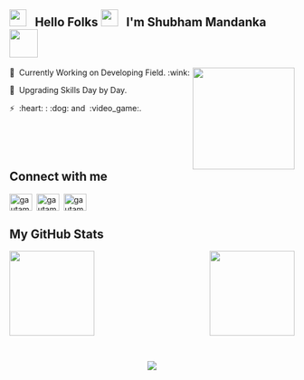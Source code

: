 <h2><img src="https://emojis.slackmojis.com/emojis/images/1531849430/4246/blob-sunglasses.gif?1531849430" width="30"/> &nbsp;  Hello Folks  <img src="https://media.giphy.com/media/hvRJCLFzcasrR4ia7z/giphy.gif" width="30px"> &nbsp;  I'm Shubham Mandanka <img src="https://media.giphy.com/media/12oufCB0MyZ1Go/giphy.gif" width="50"></h2>
<img align='right' src="https://media.giphy.com/media/M9gbBd9nbDrOTu1Mqx/giphy.gif" width="180">
<p>🌱 &nbsp;Currently Working on Developing Field. :wink:</p>
<p>🔭 &nbsp;Upgrading Skills Day by Day.</p>

<p>⚡ &nbsp;:heart: : :dog: and &nbsp;:video_game:.  </p>
<br><br><br>

<h2>Connect with me</h2>
<p align="left">
<a href="https://twitter.com/shubh_mandanka" target="blank"><img align="center" src="https://raw.githubusercontent.com/rahuldkjain/github-profile-readme-generator/master/src/images/icons/Social/twitter.svg" alt="gautamkrishnar" height="30" width="40" /></a>&nbsp;
<a href="https://www.linkedin.com/in/shubham-mandanka-ab606b1b3/" target="blank"><img align="center" src="https://raw.githubusercontent.com/rahuldkjain/github-profile-readme-generator/master/src/images/icons/Social/linked-in-alt.svg" alt="gautamkrishnar" height="30" width="40" /></a>&nbsp;
<a href="https://www.instagram.com/shubham_mandanka/" target="blank"><img align="center" src="https://raw.githubusercontent.com/rahuldkjain/github-profile-readme-generator/master/src/images/icons/Social/instagram.svg" alt="gautamkrishnar" height="30" width="40" /></a>

<br>
<h2> My GitHub Stats</h2>
<p>
<img src = "https://github-readme-stats-eight-theta.vercel.app/api/top-langs/?username=shubhmandanka&layout=compact&langs_count=8&theme=dark" height="150">
<img align= "right" src = "https://github-readme-stats.vercel.app/api?username=shubhmandanka&theme=github_dark&show_icons=true" height = "150">
</p><br>
<p align="center"><img src = "https://streak-stats.demolab.com?user=shubhmandanka&theme=Javascript-dark"> </p>
